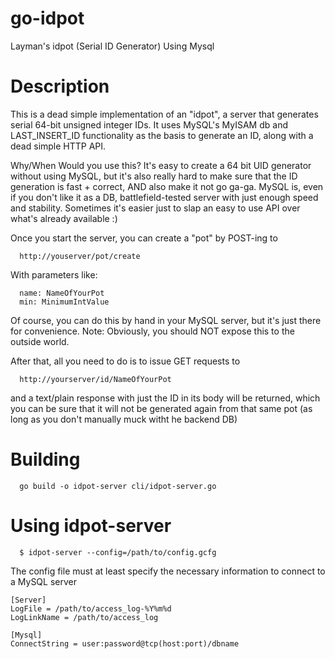 go-idpot
========

Layman's idpot (Serial ID Generator) Using Mysql

Description
===========

This is a dead simple implementation of an "idpot", a server that generates
serial 64-bit unsigned integer IDs. It uses MySQL's MyISAM db and 
LAST\_INSERT\_ID functionality as the basis to generate an ID, along with a 
dead simple HTTP API.

Why/When Would you use this? It's easy to create a 64 bit UID generator without
using MySQL, but it's also really hard to make sure that the ID generation
is fast + correct, AND also make it not go ga-ga. MySQL is, even if you don't
like it as a DB, battlefield-tested server with just enough speed and 
stability. Sometimes it's easier just to slap an easy to use API over what's
already available :)

Once you start the server, you can create a "pot" by POST-ing to 

```
  http://youserver/pot/create
```

With parameters like:

```
  name: NameOfYourPot
  min: MinimumIntValue
```

Of course, you can do this by hand in your MySQL server, but it's just there for
convenience. Note: Obviously, you should NOT expose this to the outside world.

After that, all you need to do is to issue GET requests to

```
  http://yourserver/id/NameOfYourPot
```

and a text/plain response with just the ID in its body will be returned, which
you can be sure that it will not be generated again from that same pot (as long
as you don't manually muck witht he backend DB)

Building
========

```
  go build -o idpot-server cli/idpot-server.go
```

Using idpot-server
==================

```
  $ idpot-server --config=/path/to/config.gcfg
```

The config file must at least specify the necessary information to connect to
a MySQL server

```
[Server]
LogFile = /path/to/access_log-%Y%m%d
LogLinkName = /path/to/access_log

[Mysql]
ConnectString = user:password@tcp(host:port)/dbname
```
